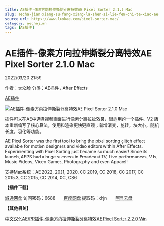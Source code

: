 ```yaml
---
title: AE插件-像素方向拉伸撕裂分离特效AE Pixel Sorter 2.1.0 Mac
slug: aecha-jian-xiang-su-fang-xiang-la-shen-si-lie-fen-chi-te-xiao-ae-pixel-sorter-2-1-0-mac
source_url: https://www.lookae.com/pixel-sorter-mac/
category: aechajian
tags: [AE插件]
---
```

# AE插件-像素方向拉伸撕裂分离特效AE Pixel Sorter 2.1.0 Mac

2022/03/20 21:59

作者：大众脸
分类：[AE插件](https://www.lookae.com/after-effects/aechajian/) / [After Effects](https://www.lookae.com/after-effects/)

[AE插件](https://www.lookae.com/tag/ae%e6%8f%92%e4%bb%b6/)

![AE插件-像素方向拉伸撕裂分离特效AE Pixel Sorter 2.1.0 Mac](https://www.lookae.com/wp-content/uploads/2018/10/Pixel-Sorter.jpg "AE插件-像素方向拉伸撕裂分离特效AE Pixel Sorter 2.1.0 Mac-LookAE.com")

插件可以在AE中选择视频画面进行像素分离拉扯效果，很适用的一个插件。V2 版本重新编写了核心算法，使用和渲染更快更直观；新增渐变，旋转，块大小，随机长度，羽化等功能。

AE Pixel Sorter was the first tool to bring the pixel sorting glitch effect available for motion designers and video editors within After Effects. Experimenting with Pixel Sorting just became so much easier! Since its launch, AEPS had a huge success in Broadcast TV, Live performances, VJs, Music Videos, Video Games, Photography and even Apparel!

支持Mac系统：AE 2022, 2021, 2020, CC 2019, CC 2018, CC 2017, CC 2015.3, CC 2015, CC 2014, CC, CS6

**【插件下载】**

[城通网盘](https://url70.ctfile.com/f/2827370-556956822-b878ef) 访问密码：6688       [百度网盘](https://pan.baidu.com/s/14RsK9072Z353YlcY0Bi1nA?pwd=drjn) 提取码：drjn       [阿里云盘](https://www.aliyundrive.com/s/Y3MgYLz8dvf)

**【其他相关】**

[中文汉化AE/PR插件-像素方向拉伸撕裂分离特效AE Pixel Sorter 2.2.0 Win](https://www.lookae.com/pixel-sorter-22/)
